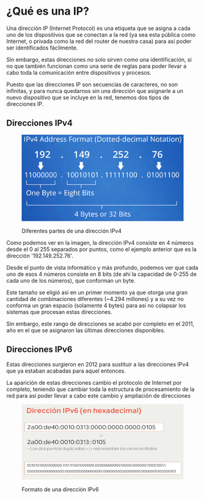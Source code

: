 # ¿Qué es una IP?

Una dirección IP (Internet Protocol) es una etiqueta que se asigna a cada uno de los dispositivos que se conectan a la red (ya sea esta pública como Internet, o privada como la red del router de nuestra casa) para así poder ser identificados fácilmente.

Sin embargo, estas direcciones no solo sirven como una identificación, si no que también funcionan como una serie de reglas para poder llevar a cabo toda la comunicación entre dispositivos y procesos.&#x20;

Puesto que las direcciones IP son secuencias de caracteres, no son infinitas, y para nunca quedarnos sin una dirección que asignarle a un nuevo dispositivo que se incluye en la red, tenemos dos tipos de direcciones IP.

## Direcciones IPv4

<figure><img src="../../.gitbook/assets/image (16).png" alt=""><figcaption><p>Diferentes partes de una dirección IPv4</p></figcaption></figure>

Como podemos ver en la imagen, la dirección IPv4 consiste en 4 números desde el 0 al 255 separados por puntos, como el ejemplo anterior que es la dirección '192.149.252.76'.

Desde el punto de vista informático y más profundo, podemos ver que cada uno de esos 4 números consiste en 8 bits (de ahí la capacidad de 0-255 de cada uno de los números), que conforman un byte.

Este tamaño se eligió así en un primer momento ya que otorga una gran cantidad de combinaciones diferentes (\~4.294 millones) y a su vez no conforma un gran espacio (solamente 4 bytes) para así no colapsar los sistemas que procesan estas direcciones.

Sin embargo, este rango de direcciones se acabó por completo en el 2011, año en el que se asignaron las últimas direcciones disponibles.

## Direcciones IPv6

Estas direcciones surgieron en 2012 para sustituir a las direcciones IPv4 que ya estaban acabadas para aquel entonces.

La aparición de estas direcciones cambio el protocolo de Internet por completo, teniendo que cambiar toda la estructura de procesamiento de la red para así poder llevar a cabo este cambio y ampliación de direcciones

<figure><img src="../../.gitbook/assets/image (6).png" alt=""><figcaption><p>Formato de una dirección IPv6</p></figcaption></figure>
